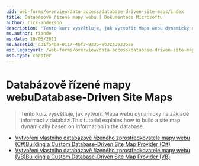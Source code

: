 ```yaml
---
uid: web-forms/overview/data-access/database-driven-site-maps/index
title: Databázově řízené mapy webu | Dokumentace Microsoftu
author: rick-anderson
description: 'Tento kurz vysvětluje, jak vytvořit Mapa webu dynamicky na základě informací v databázi.'
ms.author: riande
ms.date: 10/05/2011
ms.assetid: c31f540a-0117-4bf2-9235-eb32a3e23529
msc.legacyurl: /web-forms/overview/data-access/database-driven-site-maps
msc.type: chapter
---
```

<a name="database-driven-site-maps"></a><span data-ttu-id="614d9-103">Databázově řízené mapy webu</span><span class="sxs-lookup"><span data-stu-id="614d9-103">Database-Driven Site Maps</span></span>
====================
> <span data-ttu-id="614d9-104">Tento kurz vysvětluje, jak vytvořit Mapa webu dynamicky na základě informací v databázi.</span><span class="sxs-lookup"><span data-stu-id="614d9-104">This tutorial explains how to build a site map dynamically based on information in the database.</span></span>


- [<span data-ttu-id="614d9-105">Vytvoření vlastního databázově řízeného zprostředkovatele mapy webu (C#)</span><span class="sxs-lookup"><span data-stu-id="614d9-105">Building a Custom Database-Driven Site Map Provider (C#)</span></span>](building-a-custom-database-driven-site-map-provider-cs.md)
- [<span data-ttu-id="614d9-106">Vytvoření vlastního databázově řízeného zprostředkovatele mapy webu (VB)</span><span class="sxs-lookup"><span data-stu-id="614d9-106">Building a Custom Database-Driven Site Map Provider (VB)</span></span>](building-a-custom-database-driven-site-map-provider-vb.md)

